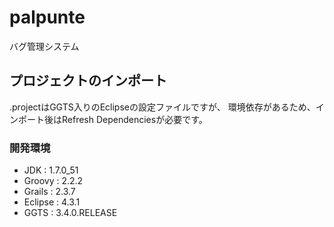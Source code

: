 palpunte
========

バグ管理システム



## プロジェクトのインポート

.projectはGGTS入りのEclipseの設定ファイルですが、
環境依存があるため、インポート後はRefresh Dependenciesが必要です。


### 開発環境

- JDK : 1.7.0_51
- Groovy : 2.2.2
- Grails : 2.3.7
- Eclipse : 4.3.1
- GGTS : 3.4.0.RELEASE
